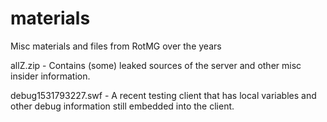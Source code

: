 # materials
Misc materials and files from RotMG over the years

allZ.zip - Contains (some) leaked sources of the server and other misc insider information.

debug1531793227.swf - A recent testing client that has local variables and other debug information still embedded into the client.
